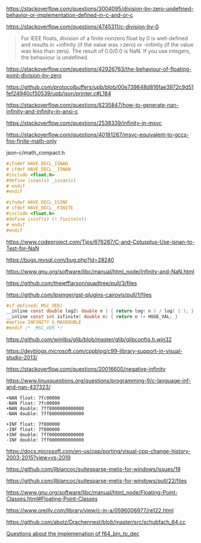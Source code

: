 https://stackoverflow.com/questions/3004095/division-by-zero-undefined-behavior-or-implementation-defined-in-c-and-or-c

https://stackoverflow.com/questions/4745311/c-division-by-0

>For IEEE floats, division of a finite nonzero float by 0 is well-defined and results in +infinity (if the value was >zero) or -infinity (if the value was less than zero). The result of 0.0/0.0 is NaN. If you use integers, the behaviour is undefined.

https://stackoverflow.com/questions/42926763/the-behaviour-of-floating-point-division-by-zero

https://github.com/protocolbuffers/upb/blob/00e739648d816fae3972c9d51fef24940cf50539/upb/json/printer.c#L184

https://stackoverflow.com/questions/6235847/how-to-generate-nan-infinity-and-infinity-in-ansi-c

https://stackoverflow.com/questions/2538339/infinity-in-msvc

https://stackoverflow.com/questions/40181267/msvc-equivalent-to-gccs-fno-finite-math-only

json-c/math_compact.h

```c
#ifndef HAVE_DECL_ISNAN
# ifdef HAVE_DECL__ISNAN
#include <float.h>
#define isnan(x) _isnan(x)
# endif
#endif

#ifndef HAVE_DECL_ISINF
# ifdef HAVE_DECL__FINITE
#include <float.h>
#define isinf(x) (!_finite(x))
# endif
#endif
```

https://www.codeproject.com/Tips/676287/C-and-Cplusplus-Use-isnan-to-Test-for-NaN

https://bugs.mysql.com/bug.php?id=28240

https://www.gnu.org/software/libc/manual/html_node/Infinity-and-NaN.html

https://github.com/thejefflarson/quadtree/pull/3/files

https://github.com/lpsinger/gst-plugins-cairovis/pull/1/files

```c
#if defined(_MSC_VER)
__inline const double log2( double n ) { return log( n ) / log( 2 ); }
__inline const int isfinite( double n) { return n != HUGE_VAL; }
#define INFINITY G_MAXDOUBLE
#endif /* _MSC_VER */
```

https://github.com/winlibs/glib/blob/master/glib/glibconfig.h.win32

https://devblogs.microsoft.com/cppblog/c99-library-support-in-visual-studio-2013/

https://stackoverflow.com/questions/20016600/negative-infinity

https://www.linuxquestions.org/questions/programming-9/c-language-inf-and-nan-437323/

```
+NAN float: 7fc00000
-NAN float: 7fc00000
+NAN double: 7ff8000000000000
-NAN double: 7ff8000000000000

+INF float: 7f800000
-INF float: 7f800000
+INF double: 7ff0000000000000
-INF double: 7ff0000000000000
```

https://docs.microsoft.com/en-us/cpp/porting/visual-cpp-change-history-2003-2015?view=vs-2019

https://github.com/jlblancoc/suitesparse-metis-for-windows/issues/19

https://github.com/jlblancoc/suitesparse-metis-for-windows/pull/22/files

https://www.gnu.org/software/libc/manual/html_node/Floating-Point-Classes.html#Floating-Point-Classes

https://www.oreilly.com/library/view/c-in-a/0596006977/re122.html

https://github.com/abolz/Drachennest/blob/master/src/schubfach_64.cc

[Questions about the implemenation of f64_bin_to_dec](https://github.com/ibireme/yyjson/issues/54)

